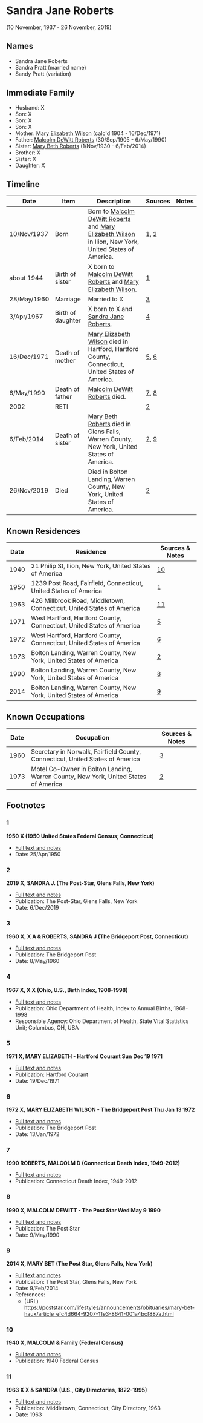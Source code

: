 ﻿---
layout: person
subject_key: i40000604
permalink: /people/i40000604
---

# Sandra Jane Roberts
(10 November, 1937 - 26 November, 2019)

## Names

* Sandra Jane Roberts
* Sandra Pratt (married name)
* Sandy Pratt (variation)

## Immediate Family

* Husband: X
* Son: X
* Son: X
* Son: X
* Mother: [Mary Elizabeth Wilson](./@99819804@-mary-elizabeth-wilson-b1904-d1971-12-16.md) (calc'd 1904 - 16/Dec/1971)
* Father: [Malcolm DeWitt Roberts](./@21721539@-malcolm-dewitt-roberts-b1905-9-30-d1990-5-6.md) (30/Sep/1905 - 6/May/1990)
* Sister: [Mary Beth Roberts](./@44331192@-mary-beth-roberts-b1930-11-1-d2014-2-6.md) (1/Nov/1930 - 6/Feb/2014)
* Brother: X
* Sister: X
* Daughter: X

## Timeline

Date | Item | Description | Sources | Notes
---|---|---|---|---
10/Nov/1937 | Born | Born to [Malcolm DeWitt Roberts](./@21721539@-malcolm-dewitt-roberts-b1905-9-30-d1990-5-6.md) and [Mary Elizabeth Wilson](./@99819804@-mary-elizabeth-wilson-b1904-d1971-12-16.md) in Ilion, New York, United States of America. | [1](#1), [2](#2) | 
about 1944 | Birth of sister | X born to [Malcolm DeWitt Roberts](./@21721539@-malcolm-dewitt-roberts-b1905-9-30-d1990-5-6.md) and [Mary Elizabeth Wilson](./@99819804@-mary-elizabeth-wilson-b1904-d1971-12-16.md). | [1](#1) | 
28/May/1960 | Marriage | Married to X  | [3](#3) | 
3/Apr/1967 | Birth of daughter | X born to X and [Sandra Jane Roberts](./@40000604@-sandra-jane-roberts-b1937-11-10-d2019-11-26.md). | [4](#4) | 
16/Dec/1971 | Death of mother | [Mary Elizabeth Wilson](./@99819804@-mary-elizabeth-wilson-b1904-d1971-12-16.md) died in Hartford, Hartford County, Connecticut, United States of America. | [5](#5), [6](#6) | 
6/May/1990 | Death of father | [Malcolm DeWitt Roberts](./@21721539@-malcolm-dewitt-roberts-b1905-9-30-d1990-5-6.md) died. | [7](#7), [8](#8) | 
2002 | RETI |  | [2](#2) | 
6/Feb/2014 | Death of sister | [Mary Beth Roberts](./@44331192@-mary-beth-roberts-b1930-11-1-d2014-2-6.md) died in Glens Falls, Warren County, New York, United States of America. | [2](#2), [9](#9) | 
26/Nov/2019 | Died | Died in Bolton Landing, Warren County, New York, United States of America. | [2](#2) | 

## Known Residences

Date | Residence | Sources & Notes
---|---|---
1940 | 21 Philip St, Ilion, New York, United States of America | [10](#10)
1950 | 1239 Post Road, Fairfield, Connecticut, United States of America | [1](#1)
1963 | 426 Millbrook Road, Middletown, Connecticut, United States of America | [11](#11)
1971 | West Hartford, Hartford County, Connecticut, United States of America | [5](#5)
1972 | West Hartford, Hartford County, Connecticut, United States of America | [6](#6)
1973 | Bolton Landing, Warren County, New York, United States of America | [2](#2)
1990 | Bolton Landing, Warren County, New York, United States of America | [8](#8)
2014 | Bolton Landing, Warren County, New York, United States of America | [9](#9)

## Known Occupations

Date | Occupation | Sources & Notes
---|---|---
1960 | Secretary in Norwalk, Fairfield County, Connecticut, United States of America | [3](#3)
1973 | Motel Co-Owner in Bolton Landing, Warren County, New York, United States of America | [2](#2)

## Footnotes

### 1

**1950 X (1950 United States Federal Census; Connecticut)**

* [Full text and notes](../sources/@8703207@-1950-roberts-1950-united-states-federal-census;-connecticut-.md)
* Date: 25/Apr/1950

### 2

**2019 X, SANDRA J. (The Post-Star, Glens Falls, New York)**

* [Full text and notes](../sources/@2430456@-2019-pratt,-sandra-j.-the-post-star,-glens-falls,-new-york-.md)
* Publication: The Post-Star, Glens Falls, New York
* Date: 6/Dec/2019

### 3

**1960 X, X A & ROBERTS, SANDRA J (The Bridgeport Post, Connecticut)**

* [Full text and notes](../sources/@17414040@-1960-pratt,-richard-a-&-roberts,-sandra-j-the-bridgeport-post,-connecticut-.md)
* Publication: The Bridgeport Post
* Date: 8/May/1960

### 4

**1967 X, X X (Ohio, U.S., Birth Index, 1908-1998)**

* [Full text and notes](../sources/@22481351@-1967-pratt,-michelle-elaine-ohio,-u.s.,-birth-index,-1908-1998-.md)
* Publication: Ohio Department of Health, Index to Annual Births, 1968-1998
* Responsible Agency: Ohio Department of Health, State Vital Statistics Unit; Columbus, OH, USA

### 5

**1971 X, MARY ELIZABETH - Hartford Courant Sun Dec 19 1971**

* [Full text and notes](../sources/@8607200@-1971-roberts,-mary-elizabeth-hartford-courant-sun-dec-19-1971.md)
* Publication: Hartford Courant
* Date: 19/Dec/1971

### 6

**1972 X, MARY ELIZABETH WILSON - The Bridgeport Post Thu Jan 13 1972**

* [Full text and notes](../sources/@22454760@-1972-roberts,-mary-elizabeth-wilson-the-bridgeport-post-thu-jan-13-1972.md)
* Publication: The Bridgeport Post
* Date: 13/Jan/1972

### 7

**1990 ROBERTS, MALCOLM D (Connecticut Death Index, 1949-2012)**

* [Full text and notes](../sources/@7140488@-1990-roberts,-malcolm-d-connecticut-death-index,-1949-2012-.md)
* Publication: Connecticut Death Index, 1949-2012

### 8

**1990 X, MALCOLM DEWITT - The Post Star Wed May 9 1990**

* [Full text and notes](../sources/@93810194@-1990-roberts,-malcolm-dewitt-the-post-star-wed-may-9-1990.md)
* Publication: The Post Star
* Date: 9/May/1990

### 9

**2014 X, MARY BET (The Post Star, Glens Falls, New York)**

* [Full text and notes](../sources/@49992604@-2014-haux,-mary-bet-the-post-star,-glens-falls,-new-york-.md)
* Publication: The Post Star, Glens Falls, New York
* Date: 9/Feb/2014
* References: 
  * (URL) https://poststar.com/lifestyles/announcements/obituaries/mary-bet-haux/article_efc4d664-9207-11e3-8641-001a4bcf887a.html

### 10

**1940 X, MALCOLM & Family (Federal Census)**

* [Full text and notes](../sources/@1486578@-1940-roberts,-malcolm-&-family-federal-census-.md)
* Publication: 1940 Federal Census

### 11

**1963 X X & SANDRA (U.S., City Directories, 1822-1995)**

* [Full text and notes](../sources/@22518528@-1963-pratt-richard-&-sandra-u.s.,-city-directories,-1822-1995-.md)
* Publication: Middletown, Connecticut, City Directory, 1963
* Date: 1963

